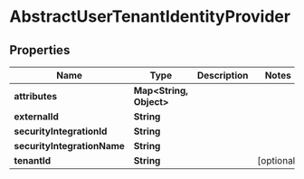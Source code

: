 

# AbstractUserTenantIdentityProvider


## Properties

| Name | Type | Description | Notes |
|------------ | ------------- | ------------- | -------------|
|**attributes** | **Map&lt;String, Object&gt;** |  |  |
|**externalId** | **String** |  |  |
|**securityIntegrationId** | **String** |  |  |
|**securityIntegrationName** | **String** |  |  |
|**tenantId** | **String** |  |  [optional] |



